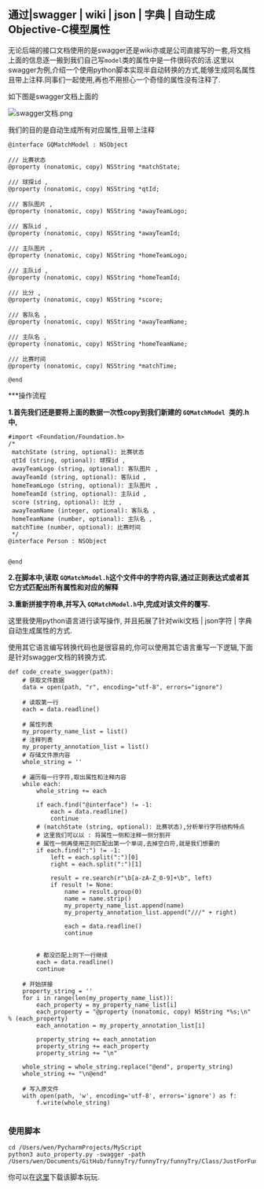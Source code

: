 ## 通过|swagger | wiki | json | 字典 | 自动生成Objective-C模型属性
无论后端的接口文档使用的是swagger还是wiki亦或是公司直接写的一套,将文档上面的信息逐一搬到我们自己写`model`类的属性中是一件很码农的活.这里以swagger为例,介绍一个使用python脚本实现半自动转换的方式,能够生成同名属性且带上注释.同事们一起使用,再也不用担心一个奇怪的属性没有注释了.

如下图是swagger文档上面的

![swagger文档.png](https://upload-images.jianshu.io/upload_images/4103407-cb304936e69aa0fd.png?imageMogr2/auto-orient/strip%7CimageView2/2/w/1240)


我们的目的是自动生成所有对应属性,且带上注释

```
@interface GQMatchModel : NSObject

/// 比赛状态
@property (nonatomic, copy) NSString *matchState;

/// 球探id ,
@property (nonatomic, copy) NSString *qtId;

/// 客队图片 ,
@property (nonatomic, copy) NSString *awayTeamLogo;

/// 客队id ,
@property (nonatomic, copy) NSString *awayTeamId;

/// 主队图片 ,
@property (nonatomic, copy) NSString *homeTeamLogo;

/// 主队id ,
@property (nonatomic, copy) NSString *homeTeamId;

/// 比分 ,
@property (nonatomic, copy) NSString *score;

/// 客队名 ,
@property (nonatomic, copy) NSString *awayTeamName;

/// 主队名 ,
@property (nonatomic, copy) NSString *homeTeamName;

/// 比赛时间
@property (nonatomic, copy) NSString *matchTime;

@end
```

***操作流程

**1.首先我们还是要将上面的数据一次性copy到我们新建的 `GQMatchModel `类的.h中,**

```
#import <Foundation/Foundation.h>
/*
 matchState (string, optional): 比赛状态
 qtId (string, optional): 球探id ,
 awayTeamLogo (string, optional): 客队图片 ,
 awayTeamId (string, optional): 客队id ,
 homeTeamLogo (string, optional): 主队图片 ,
 homeTeamId (string, optional): 主队id ,
 score (string, optional): 比分 ,
 awayTeamName (integer, optional): 客队名 ,
 homeTeamName (number, optional): 主队名 ,
 matchTime (number, optional): 比赛时间
 */
@interface Person : NSObject


@end

```

**2.在脚本中,读取 `GQMatchModel.h`这个文件中的字符内容,通过正则表达式或者其它方式匹配出所有属性和对应的解释**


**3.重新拼接字符串,并写入 `GQMatchModel.h`中,完成对该文件的覆写.**


这里我使用python语言进行读写操作, 并且拓展了针对wiki文档 | json字符 | 字典 自动生成属性的方式.  

使用其它语言编写转换代码也是很容易的,你可以使用其它语言重写一下逻辑,下面是针对swagger文档的转换方式.


```
def code_create_swagger(path):
    # 获取文件数据
    data = open(path, "r", encoding="utf-8", errors="ignore")

    # 读取第一行
    each = data.readline()

    # 属性列表
    my_property_name_list = list()
    # 注释列表
    my_property_annotation_list = list()
    # 存储文件原内容
    whole_string = ''

	# 遍历每一行字符,取出属性和注释内容
    while each:
        whole_string += each

        if each.find("@interface") != -1:
            each = data.readline()
            continue
		# (matchState (string, optional): 比赛状态),分析单行字符结构特点
		# 这里我们可以以 : 将属性一侧和注释一侧分割开
		# 属性一侧再使用正则匹配出第一个单词,去掉空白符,就是我们想要的
        if each.find(":") != -1:
            left = each.split(":")[0]
            right = each.split(":")[1]

            result = re.search(r"\b[a-zA-Z_0-9]+\b", left)
            if result != None:
                name = result.group(0)
                name = name.strip()
                my_property_name_list.append(name)
                my_property_annotation_list.append("///" + right)

                each = data.readline()
                continue


        # 都没匹配上则下一行继续
        each = data.readline()
        continue

    # 开始拼接
    property_string = ''
    for i in range(len(my_property_name_list)):
        each_property = my_property_name_list[i]
        each_property = "@property (nonatomic, copy) NSString *%s;\n" % (each_property)
        each_annotation = my_property_annotation_list[i]

        property_string += each_annotation
        property_string += each_property
        property_string += "\n"

    whole_string = whole_string.replace("@end", property_string)
    whole_string += "\n@end"

	# 写入原文件
    with open(path, 'w', encoding='utf-8', errors='ignore') as f:
        f.write(whole_string)
        
```

### 使用脚本

```
cd /Users/wen/PycharmProjects/MyScript
python3 auto_property.py -swagger -path /Users/wen/Documents/GitHub/funnyTry/funnyTry/funnyTry/Class/JustForFun/Playground/GQMatchModel.h
```

你可以在[这里](https://github.com/petyou/auto_property)下载该脚本玩玩.
